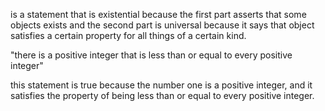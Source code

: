 is a statement that is existential because the first part asserts that some objects exists and the second part is universal because it says that object satisfies a certain property for all things of a certain kind.

"there is a positive integer that is less than or equal to every positive integer"

this statement is true because the number one is a positive integer, and it satisfies the property of being less than or equal to every positive integer.